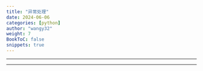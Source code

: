```yaml
---
title: "异常处理"
date: 2024-06-06
categories: [python]
author: "wangy32"
weight: 7
BookToC: false
snippets: true
---
```


---
---
